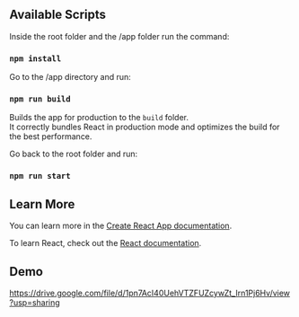 
## Available Scripts

Inside the root folder and the /app folder run the command:

### `npm install`


Go to the /app directory and run:

### `npm run build`

Builds the app for production to the `build` folder.\
It correctly bundles React in production mode and optimizes the build for the best performance.


Go back to the root folder and run:

### `npm run start`

## Learn More

You can learn more in the [Create React App documentation](https://facebook.github.io/create-react-app/docs/getting-started).

To learn React, check out the [React documentation](https://reactjs.org/).


## Demo
https://drive.google.com/file/d/1pn7AcI40UehVTZFUZcywZt_Irn1Pj6Hv/view?usp=sharing
